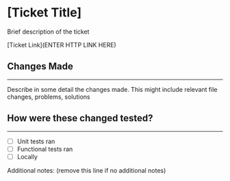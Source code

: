 # [Ticket Title]

Brief description of the ticket

[Ticket Link](ENTER HTTP LINK HERE)

## Changes Made

---

Describe in some detail the changes made. This might include relevant file changes, problems, solutions

## How were these changed tested?

---

- [ ] Unit tests ran
- [ ] Functional tests ran
- [ ] Locally

Additional notes: (remove this line if no additional notes)